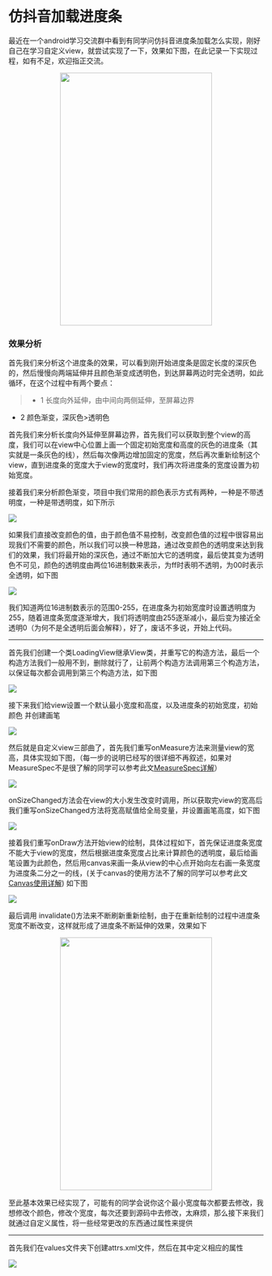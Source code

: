 # 仿抖音加载进度条 

最近在一个android学习交流群中看到有同学问仿抖音进度条加载怎么实现，刚好自己在学习自定义view，就尝试实现了一下，效果如下图，在此记录一下实现过程，如有不足，欢迎指正交流。
  
  
  <div align=center>
 <img width="300" height="500" src="https://raw.githubusercontent.com/tongfuzz/douyinloading/master/app/screenshots/haha.gif"/>
 </div>
 
### 效果分析
首先我们来分析这个进度条的效果，可以看到刚开始进度条是固定长度的深灰色的，然后慢慢向两端延伸并且颜色渐变成透明色，到达屏幕两边时完全透明，如此循环，在这个过程中有两个要点：

>* 1 长度向外延伸，由中间向两侧延伸，至屏幕边界
* 2 颜色渐变，深灰色>透明色

首先我们来分析长度向外延伸至屏幕边界，首先我们可以获取到整个view的高度，我们可以在view中心位置上画一个固定初始宽度和高度的灰色的进度条（其实就是一条灰色的线），然后每次像两边增加固定的宽度，然后再次重新绘制这个view，直到进度条的宽度大于view的宽度时，我们再次将进度条的宽度设置为初始宽度。


接着我们来分析颜色渐变，项目中我们常用的颜色表示方式有两种，一种是不带透明度，一种是带透明度，如下所示

<img src="https://raw.githubusercontent.com/tongfuzz/douyinloading/master/app/screenshots/color.png" />

如果我们直接改变颜色的值，由于颜色值不易控制，改变颜色值的过程中很容易出现我们不需要的颜色，所以我们可以换一种思路，通过改变颜色的透明度来达到我们的效果，我们将最开始的深灰色，通过不断加大它的透明度，最后使其变为透明色不可见，颜色的透明度由两位16进制数来表示，为ff时表明不透明，为00时表示全透明，如下图

<img src="https://raw.githubusercontent.com/tongfuzz/douyinloading/master/app/screenshots/color2.png" />

我们知道两位16进制数表示的范围0-255，在进度条为初始宽度时设置透明度为255，随着进度条宽度逐渐增大，我们将透明度由255逐渐减小，最后变为接近全透明0（为何不是全透明后面会解释），好了，废话不多说，开始上代码。

---

首先我们创建一个类LoadingView继承View类，并重写它的构造方法，最后一个构造方法我们一般用不到，删除就行了，让前两个构造方法调用第三个构造方法，以保证每次都会调用到第三个构造方法，如下图

<img src="https://raw.githubusercontent.com/tongfuzz/douyinloading/master/app/screenshots/view2.png" />

接下来我们给view设置一个默认最小宽度和高度，以及进度条的初始宽度，初始颜色 并创建画笔

<img src="https://raw.githubusercontent.com/tongfuzz/douyinloading/master/app/screenshots/view3.png" />

然后就是自定义view三部曲了，首先我们重写onMeasure方法来测量view的宽高，具体实现如下图，（每一步的说明已经写的很详细不再叙述，如果对MeasureSpec不是很了解的同学可以参考此文[MeasureSpec详解](https://segmentfault.com/a/1190000007948959)）

<img src="https://raw.githubusercontent.com/tongfuzz/douyinloading/master/app/screenshots/view4.png" />

onSizeChanged方法会在view的大小发生改变时调用，所以获取完view的宽高后我们重写onSizeChanged方法将宽高赋值给全局变量，并设置画笔高度，如下图

<img src="https://raw.githubusercontent.com/tongfuzz/douyinloading/master/app/screenshots/view5.png" />

接着我们重写onDraw方法开始view的绘制，具体过程如下，首先保证进度条宽度不能大于view的宽度，然后根据进度条宽度占比来计算颜色的透明度，最后给画笔设置为此颜色，然后用canvas来画一条从view的中心点开始向左右画一条宽度为进度条二分之一的线，(关于canvas的使用方法不了解的同学可以参考此文[Canvas使用详解](http://www.gcssloop.com/customview/Canvas_BasicGraphics)) 如下图

<img src="https://raw.githubusercontent.com/tongfuzz/douyinloading/master/app/screenshots/view6.png" />

最后调用 invalidate()方法来不断刷新重新绘制，由于在重新绘制的过程中进度条宽度不断改变，这样就形成了进度条不断延伸的效果，效果如下

 <div align=center>
 <img width="300" height="500" src="https://raw.githubusercontent.com/tongfuzz/douyinloading/master/app/screenshots/hehe.gif"/>
 </div>

至此基本效果已经实现了，可能有的同学会说你这个最小宽度每次都要去修改，我想修改个颜色，修改个宽度，每次还要到源码中去修改，太麻烦，那么接下来我们就通过自定义属性，将一些经常更改的东西通过属性来提供

---

首先我们在values文件夹下创建attrs.xml文件，然后在其中定义相应的属性

<img src="https://raw.githubusercontent.com/tongfuzz/douyinloading/master/app/screenshots/view7.png" />













 
 
 